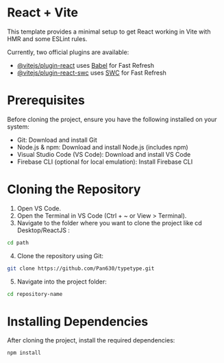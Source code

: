 # React + Vite

This template provides a minimal setup to get React working in Vite with HMR and some ESLint rules.

Currently, two official plugins are available:

- [@vitejs/plugin-react](https://github.com/vitejs/vite-plugin-react/blob/main/packages/plugin-react/README.md) uses [Babel](https://babeljs.io/) for Fast Refresh
- [@vitejs/plugin-react-swc](https://github.com/vitejs/vite-plugin-react-swc) uses [SWC](https://swc.rs/) for Fast Refresh


# Prerequisites
Before cloning the project, ensure you have the following installed on your system:
- Git: Download and install Git
- Node.js & npm: Download and install Node.js (includes npm)
- Visual Studio Code (VS Code): Download and install VS Code
- Firebase CLI (optional for local emulation): Install Firebase CLI

# Cloning the Repository
1.	Open VS Code.
2.	Open the Terminal in VS Code (Ctrl + ~ or View > Terminal).
3.	Navigate to the folder where you want to clone the project like cd Desktop/ReactJS :
```bash
cd path
```
4. Clone the repository using Git:
```bash
git clone https://github.com/Pan630/typetype.git
```
5. Navigate into the project folder:
```bash
cd repository-name
```

# Installing Dependencies
After cloning the project, install the required dependencies:
```bash
npm install 